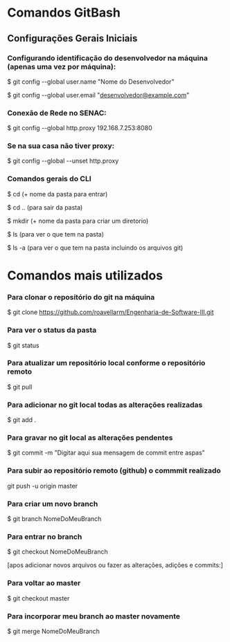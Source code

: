 # Comandos GitBash

## Configurações Gerais Iniciais

### Configurando identificação do desenvolvedor na máquina (apenas uma vez por máquina):
$ git config --global user.name "Nome do Desenvolvedor"

$ git config --global user.email "desenvolvedor@example.com"

### Conexão de Rede no SENAC:
$ git config --global http.proxy 192.168.7.253:8080

### Se na sua casa não tiver proxy:
$ git config --global --unset http.proxy

### Comandos gerais do CLI
$ cd (+ nome da pasta para entrar)

$ cd .. (para sair da pasta)

$ mkdir (+ nome da pasta para criar um diretorio)

$ ls (para ver o que tem na pasta)

$ ls -a (para ver o que tem na pasta incluindo os arquivos git)

# Comandos mais utilizados

### Para clonar o repositório do git na máquina
$ git clone https://github.com/roavellarm/Engenharia-de-Software-III.git 

### Para ver o status da pasta
$ git status

### Para atualizar um repositório local conforme o repositório remoto
$ git pull

### Para adicionar no git local todas as alterações realizadas
$ git add .

### Para gravar no git local as alterações pendentes
$ git commit -m "Digitar aqui sua mensagem de commit entre aspas"

### Para subir ao repositório remoto (github) o commmit realizado
git push -u origin master

### Para criar um novo branch
$ git branch NomeDoMeuBranch

### Para entrar no branch
$ git checkout NomeDoMeuBranch

[apos adicionar novos arquivos ou fazer as alterações, adições e commits:]
### Para voltar ao master
$ git checkout master

### Para incorporar meu branch ao master novamente
$ git merge NomeDoMeuBranch
